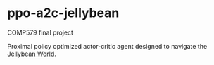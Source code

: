 # ppo-a2c-jellybean
COMP579 final project

Proximal policy optimized actor-critic agent designed to navigate the [Jellybean World](https://github.com/eaplatanios/jelly-bean-world).
